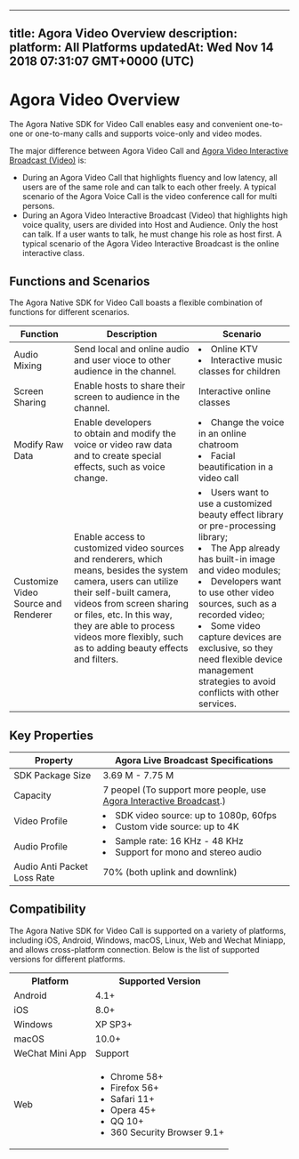
---
title: Agora Video Overview
description: 
platform: All Platforms
updatedAt: Wed Nov 14 2018 07:31:07 GMT+0000 (UTC)
---
# Agora Video Overview
The Agora Native SDK for Video Call enables easy and convenient one-to-one or one-to-many calls and supports voice-only and video modes.

The major difference between Agora Video Call and [Agora Video Interactive Broadcast (Video)](https://docs.agora.io/en/Interactive%20Broadcast/product_live?platform=All%20Platforms) is: 
* During an Agora Video Call that highlights fluency and low latency, all users are of the same role and can talk to each other freely. A typical scenario of the Agora Voice Call is the video conference call for multi persons. 
* During an Agora Video Interactive Broadcast (Video) that highlights high voice quality, users are divided into Host and Audience. Only the host can talk. If a user wants to talk, he must change his role as host first. A typical scenario of the Agora Video Interactive Broadcast is the online interactive class.

## Functions and Scenarios

The Agora Native SDK for Video Call boasts a flexible combination of functions for different scenarios.

| Function                              | Description                                                  | Scenario                                                     |
| ----------------- | ------------------------------------------------------------ | --------------------------------------- |
| Audio Mixing          | Send local and online audio and user vioce to other audience in the channel. | <li>Online KTV <li>Interactive music classes for children |
| Screen Sharing             | Enable hosts to share their screen to audience in the channel.                         | Interactive online classes                                                  |
| Modify Raw Data   | Enable developers to obtain and modify the voice or video raw data and to create special effects, such as voice change. | <li>Change the voice in an online chatroom <li>Facial beautification in a video call                  |
| Customize Video Source and Renderer | Enable access to customized video sources and renderers, which means, besides the system camera, users can utilize their self-built camera, videos from screen sharing or files, etc. In this way, they are able to process videos more flexibly, such as to adding beauty effects and filters. | <li>Users want to use a customized beauty effect library or pre-processing library;<li>The App already has built-in image and video modules;<li>Developers want to use other video sources, such as a recorded video;<li>Some video capture devices are exclusive, so they need flexible device management strategies to avoid conflicts with other services. |

## Key Properties

| Property                                          | Agora Live Broadcast Specifications                          |
| ------------ | ------------------------------------------------------------ |
| SDK Package Size                                  | 3.69 M - 7.75 M                                              |
| Capacity     | 7 peopel (To support more people, use [Agora Interactive Broadcast](https://docs.agora.io/en/Interactive%20Broadcast/product_live?platform=All%20Platforms).) |
| Video Profile                                     | <li>SDK video source: up to 1080p, 60fps<li>Custom vide source: up to 4K |
| Audio Profile                                     | <li>Sample rate: 16 KHz - 48 KHz<li>Support for mono and stereo audio |
| Audio Anti Packet Loss Rate                       | 70% (both uplink and downlink)                               |

## Compatibility

The Agora Native SDK for Video Call is supported on a variety of platforms, including iOS, Android, Windows, macOS, Linux, Web and Wechat Miniapp, and allows cross-platform connection. Below is the list of supported versions for different platforms.

<table>
  <tr>
    <th>Platform</th>
    <th>Supported Version</th>
  </tr>
  <tr>
    <td>Android</td>
    <td>4.1+</td>
  </tr>
  <tr>
    <td>iOS</td>
    <td>8.0+</td>
  </tr>
	  <tr>
    <td>Windows</td>
    <td>XP SP3+</td>
  </tr>
  <tr>
    <td>macOS</td>
    <td>10.0+</td>
  </tr>
  <tr>
    <td>WeChat Mini App</td>
    <td>Support</td>
  </tr>
  <tr>
    <td>Web</td>
		<td><ul><li>Chrome 58+</li>
			<li>Firefox 56+</li>
			<li>Safari 11+</li>
			<li>Opera 45+</li>
			<li>QQ 10+</li>
            <li>360 Security Browser 9.1+</li></ul></td>
  </tr>
</table>
